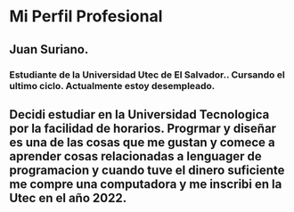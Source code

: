 # Mi Perfil Profesional


## Juan Suriano.

### Estudiante de la Universidad Utec de El Salvador.. Cursando el ultimo ciclo. Actualmente estoy desempleado.

## Decidi estudiar en la Universidad Tecnologica por la facilidad de horarios. Progrmar y diseñar es una de las cosas que me gustan y comece a aprender cosas relacionadas a lenguager de programacion y cuando tuve el dinero suficiente  me compre una computadora y me inscribi en la Utec en el año 2022.
